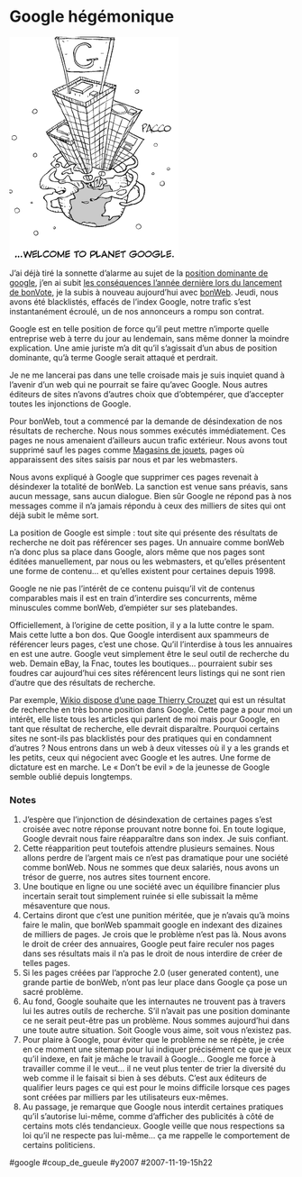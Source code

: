 # Google hégémonique

![Pacco](_i/google.gif)

J’ai déjà tiré la sonnette d’alarme au sujet de la [position dominante de google](../7/hypercentralisation.md), j’en ai subit [les conséquences l’année dernière lors du lancement de bonVote](../../2006/10/bonvote-otage-de-google-bis.md), je la subis à nouveau aujourd’hui avec [bonWeb](http://www.bonweb.com/). Jeudi, nous avons été blacklistés, effacés de l’index Google, notre trafic s’est instantanément écroulé, un de nos annonceurs a rompu son contrat.

Google est en telle position de force qu’il peut mettre n’importe quelle entreprise web à terre du jour au lendemain, sans même donner la moindre explication. Une amie juriste m’a dit qu’il s’agissait d’un abus de position dominante, qu’à terme Google serait attaqué et perdrait.

Je ne me lancerai pas dans une telle croisade mais je suis inquiet quand à l’avenir d’un web qui ne pourrait se faire qu’avec Google. Nous autres éditeurs de sites n’avons d’autres choix que d’obtempérer, que d’accepter toutes les injonctions de Google.

Pour bonWeb, tout a commencé par la demande de désindexation de nos résultats de recherche. Nous nous sommes exécutés immédiatement. Ces pages ne nous amenaient d’ailleurs aucun trafic extérieur. Nous avons tout supprimé sauf les pages comme [Magasins de jouets](http://www.bonweb.com/magasins_jouets), pages où apparaissent des sites saisis par nous et par les webmasters.

Nous avons expliqué à Google que supprimer ces pages revenait à désindexer la totalité de bonWeb. La sanction est venue sans préavis, sans aucun message, sans aucun dialogue. Bien sûr Google ne répond pas à nos messages comme il n’a jamais répondu à ceux des milliers de sites qui ont déjà subit le même sort.

La position de Google est simple : tout site qui présente des résultats de recherche ne doit pas référencer ses pages. Un annuaire comme bonWeb n’a donc plus sa place dans Google, alors même que nos pages sont éditées manuellement, par nous ou les webmasters, et qu’elles présentent une forme de contenu… et qu’elles existent pour certaines depuis 1998.

Google ne nie pas l’intérêt de ce contenu puisqu’il vit de contenus comparables mais il est en train d’interdire ses concurrents, même minuscules comme bonWeb, d’empiéter sur ses platebandes.

Officiellement, à l’origine de cette position, il y a la lutte contre le spam. Mais cette lutte a bon dos. Que Google interdisent aux spammeurs de référencer leurs pages, c’est une chose. Qu’il l’interdise à tous les annuaires en est une autre. Google veut simplement être le seul outil de recherche du web. Demain eBay, la Fnac, toutes les boutiques… pourraient subir ses foudres car aujourd’hui ces sites référencent leurs listings qui ne sont rien d’autre que des résultats de recherche.

Par exemple, [Wikio dispose d’une page Thierry Crouzet](http://www.wikio.fr/news/Thierry+Crouzet) qui est un résultat de recherche en très bonne position dans Google. Cette page a pour moi un intérêt, elle liste tous les articles qui parlent de moi mais pour Google, en tant que résultat de recherche, elle devrait disparaître. Pourquoi certains sites ne sont-ils pas blacklistés pour des pratiques qui en condamnent d’autres ? Nous entrons dans un web à deux vitesses où il y a les grands et les petits, ceux qui négocient avec Google et les autres. Une forme de dictature est en marche. Le « Don’t be evil » de la jeunesse de Google semble oublié depuis longtemps.

### Notes

1. J’espère que l’injonction de désindexation de certaines pages s’est croisée avec notre réponse prouvant notre bonne foi. En toute logique, Google devrait nous faire réapparaître dans son index. Je suis confiant.
2. Cette réapparition peut toutefois attendre plusieurs semaines. Nous allons perdre de l’argent mais ce n’est pas dramatique pour une société comme bonWeb. Nous ne sommes que deux salariés, nous avons un trésor de guerre, nos autres sites tournent encore.
3. Une boutique en ligne ou une société avec un équilibre financier plus incertain serait tout simplement ruinée si elle subissait la même mésaventure que nous.
4. Certains diront que c’est une punition méritée, que je n’avais qu’à moins faire le malin, que bonWeb spammait google en indexant des dizaines de milliers de pages. Je crois que le problème n’est pas là. Nous avons le droit de créer des annuaires, Google peut faire reculer nos pages dans ses résultats mais il n’a pas le droit de nous interdire de créer de telles pages.
5. Si les pages créées par l’approche 2.0 (user generated content), une grande partie de bonWeb, n’ont pas leur place dans Google ça pose un sacré problème.
6. Au fond, Google souhaite que les internautes ne trouvent pas à travers lui les autres outils de recherche. S’il n’avait pas une position dominante ce ne serait peut-être pas un problème. Nous sommes aujourd’hui dans une toute autre situation. Soit Google vous aime, soit vous n’existez pas.
7. Pour plaire à Google, pour éviter que le problème ne se répète, je crée en ce moment une sitemap pour lui indiquer précisément ce que je veux qu’il indexe, en fait je mâche le travail à Google… Google me force à travailler comme il le veut… il ne veut plus tenter de trier la diversité du web comme il le faisait si bien à ses débuts. C’est aux éditeurs de qualifier leurs pages ce qui est pour le moins difficile lorsque ces pages sont créées par milliers par les utilisateurs eux-mêmes.
8. Au passage, je remarque que Google nous interdit certaines pratiques qu’il s’autorise lui-même, comme d’afficher des publicités à côté de certains mots clés tendancieux. Google veille que nous respections sa loi qu’il ne respecte pas lui-même… ça me rappelle le comportement de certains politiciens.


#google #coup_de_gueule #y2007 #2007-11-19-15h22
